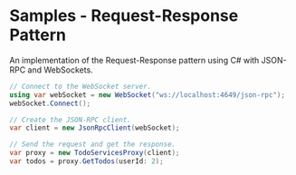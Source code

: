 # Samples - Request-Response Pattern
An implementation of the Request-Response pattern using C# with JSON-RPC and WebSockets.

```csharp
// Connect to the WebSocket server.
using var webSocket = new WebSocket("ws://localhost:4649/json-rpc");
webSocket.Connect();

// Create the JSON-RPC client.
var client = new JsonRpcClient(webSocket);

// Send the request and get the response.
var proxy = new TodoServicesProxy(client);
var todos = proxy.GetTodos(userId: 2);
```
